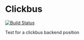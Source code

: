 # Clickbus

[![Build Status](https://travis-ci.org/josealbertorodriguesjunior/clickbus.svg?branch=master)](https://travis-ci.org/josealbertorodriguesjunior/clickbus)

Test for a clickbus backend position

